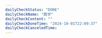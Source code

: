 ```yaml
---
dailyCheckStatus: "DONE"
dailyCheckName: "数学"
dailyCheckContent: ""
dailyCheckDoneTime: "2024-10-01T22:09:37"
dailyCheckCanceledTime:
---
```


